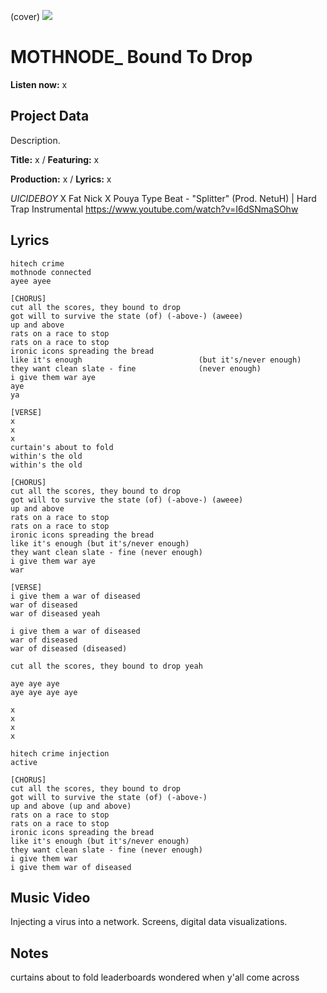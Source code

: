 (cover) ![](57175019_319474918741616_8502199518755923887_n.jpg)

# MOTHNODE_ Bound To Drop

**Listen now:** x

## Project Data

Description.


**Title:** x / **Featuring:** x

**Production:** x / **Lyrics:** x

$UICIDEBOY$ X Fat Nick X Pouya Type Beat - "Splitter" (Prod. NetuH) | Hard Trap Instrumental
https://www.youtube.com/watch?v=I6dSNmaSOhw

## Lyrics

```
hitech crime
mothnode connected
ayee ayee

[CHORUS]
cut all the scores, they bound to drop
got will to survive the state (of) (-above-) (aweee)
up and above
rats on a race to stop
rats on a race to stop
ironic icons spreading the bread
like it's enough                          (but it's/never enough)
they want clean slate - fine              (never enough)
i give them war aye
aye 
ya

[VERSE]
x
x
x
curtain's about to fold
within's the old
within's the old

[CHORUS]
cut all the scores, they bound to drop
got will to survive the state (of) (-above-) (aweee)
up and above
rats on a race to stop
rats on a race to stop
ironic icons spreading the bread
like it's enough (but it's/never enough)
they want clean slate - fine (never enough)
i give them war aye
war

[VERSE]
i give them a war of diseased
war of diseased
war of diseased yeah

i give them a war of diseased
war of diseased
war of diseased (diseased)

cut all the scores, they bound to drop yeah

aye aye aye 
aye aye aye aye

x
x
x
x

hitech crime injection
active

[CHORUS]
cut all the scores, they bound to drop
got will to survive the state (of) (-above-)
up and above (up and above)
rats on a race to stop
rats on a race to stop
ironic icons spreading the bread
like it's enough (but it's/never enough)
they want clean slate - fine (never enough)
i give them war
i give them war of diseased

```

## Music Video

Injecting a virus into a network. Screens, digital data visualizations.

## Notes

curtains about to fold
leaderboards
wondered when y'all come across
